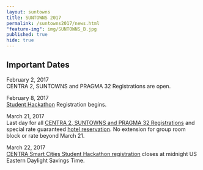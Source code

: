 ```yaml
---
layout: suntowns
title: SUNTOWNS 2017
permalink: /suntowns2017/news.html
"feature-img": img/SUNTOWNS_B.jpg
published: true
hide: true
---
```



## Important Dates

February 2, 2017 <br />
CENTRA 2, SUNTOWNS and PRAGMA 32 Registrations are open.

February 8, 2017 <br />
[Student Hackathon](http://www.globalcentra.org/suntowns2017/news.html) Registration begins.

March 21, 2017 <br />
Last day for all [CENTRA 2, SUNTOWNS and PRAGMA 32 Registrations](http://www.globalcentra.org/suntowns2017/registration.html) and special rate guaranteed <a href="http://www.globalcentra.org/centra2/venue.html" target="_blank">hotel reservation</a>. No extension for group room block or rate beyond March 21.

March 22, 2017 <br />
[CENTRA Smart Cities Student Hackathon registration](http://www.globalcentra.org/hackathon2017/) closes at midnight US Eastern Daylight Savings Time. 

